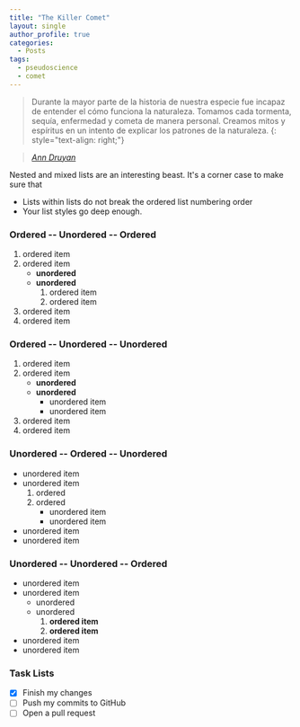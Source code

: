 ```yaml
---
title: "The Killer Comet"
layout: single
author_profile: true
categories:
  - Posts
tags:
  - pseudoscience
  - comet
---
```


> Durante la mayor parte de la historia de nuestra especie fue incapaz de entender el cómo funciona la naturaleza. Tomamos cada tormenta, sequía, enfermedad y cometa de manera personal. Creamos mitos y espíritus en un intento de explicar los patrones de la naturaleza.
{: style="text-align: right;"}

> <cite><a href="https://www.brainyquote.com/quotes/ann_druyan_362159.html" style='text-align: right;'>Ann Druyan</a></cite>

Nested and mixed lists are an interesting beast. It's a corner case to make sure that

* Lists within lists do not break the ordered list numbering order
* Your list styles go deep enough.

### Ordered -- Unordered -- Ordered

1. ordered item
2. ordered item
   * **unordered**
   * **unordered**
     1. ordered item
     2. ordered item
3. ordered item
4. ordered item

### Ordered -- Unordered -- Unordered

1. ordered item
2. ordered item
   * **unordered**
   * **unordered**
     * unordered item
     * unordered item
3. ordered item
4. ordered item

### Unordered -- Ordered -- Unordered

* unordered item
* unordered item
  1. ordered
  2. ordered
     * unordered item
     * unordered item
* unordered item
* unordered item

### Unordered -- Unordered -- Ordered

* unordered item
* unordered item
  * unordered
  * unordered
    1. **ordered item**
    2. **ordered item**
* unordered item
* unordered item

### Task Lists

- [x] Finish my changes
- [ ] Push my commits to GitHub
- [ ] Open a pull request
